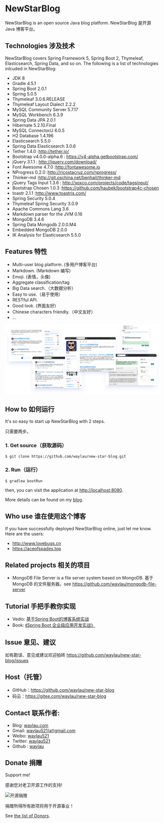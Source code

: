 # NewStarBlog

NewStarBlog is an open source Java blog platform. NewStarBlog 是开源 Java 博客平台。

## Technologies 涉及技术

NewStarBlog covers Spring Framework 5, Spring Boot 2, Thymeleaf, Elasticsearch, Spring Data, and so on. The following is a list of technologies inlcuded in NewStarBlog:

* JDK 8
* Gradle 4.5.1
* Spring Boot 2.0.1
* Spring 5.0.5
* Thymeleaf 3.0.6.RELEASE
* Thymeleaf Layout Dialect 2.2.2
* MySQL Community Server 5.7.17
* MySQL Workbench 6.3.9
* Spring Data JPA 2.0.1
* Hibernate 5.2.10.Final
* MySQL Connector/J 6.0.5
* H2 Database 1.4.196
* Elasticsearch 5.5.0
* Spring Data Elasticsearch 3.0.6
* Tether 1.4.0 :<http://tether.io/>
* Bootstrap v4.0.0-alpha.6 : <https://v4-alpha.getbootstrap.com/>
* jQuery 3.1.1 : <http://jquery.com/download/>
* Font Awesome 4.7.0 :<http://fontawesome.io>
* NProgress 0.2.0 :<http://ricostacruz.com/nprogress/>
* Thinker-md :<http://git.oschina.net/benhail/thinker-md>
* jQuery Tags Input 1.3.6 : <http://xoxco.com/projects/code/tagsinput/>
* Bootstrap Chosen 1.0.3 :<https://github.com/haubek/bootstrap4c-chosen>
* toastr 2.1.1 :<http://www.toastrjs.com/> 
* Spring Security 5.0.4
* Thymeleaf Spring Security 3.0.9
* Apache Commons Lang 3.6
* Markdown parser for the JVM 0.16  
* MongoDB 3.4.6
* Spring Data Mongodb 2.0.0.M4
* Embedded MongoDB 2.0.0
* IK Analysis for Elasticsearch 5.5.0

## Features 特性

* Multi-user blog platform. (多用户博客平台)
* Markdown. (Markdown 编写)
* Emoji. (表情，头像)
* Aggregate classification/tag
* Big Data search.（大数据分析）
* Easy to use.（易于使用）
* RESTful API.
* Good look. (界面友好)
* Chinese characters friendly.（中文友好）
* ...

![](new-star-blog.png)

## How to 如何运行

It's so easy to start up NewStarBlog with 2 steps.

只需要两步。

### 1. Get source（获取源码）

```
$ git clone https://github.com/waylau/new-star-blog.git
```

### 2. Run（运行）

```
$ gradlew bootRun
```


then, you can visit the application at <http://localhost:8080>.

More details can be found on my [blog](https://waylau.com).

## Who use 谁在使用这个博客

If you have successfully deployed NewStarBlog online, just let me know. Here are the users:

* <http://www.lovebugs.cn>
* <https://aceofspades.top>

## Related projects 相关的项目

* MongoDB File Server is a file server system based on MongoDB. 基于 MongoDB 的文件服务器。see <https://github.com/waylau/mongodb-file-server>

## Tutorial 手把手教你实现

* Vedio: [基于Spring Boot的博客系统实战](https://coding.imooc.com/class/125.html)
* Book: [《Spring Boot 企业级应用开发实战》](https://github.com/waylau/spring-boot-enterprise-application-development)

## Issue 意见、建议

如有勘误、意见或建议欢迎拍砖 <https://github.com/waylau/new-star-blog/issues>

## Host（托管）

* GitHub：https://github.com/waylau/new-star-blog
* 码云：https://gitee.com/waylau/new-star-blog

## Contact 联系作者:

* Blog: [waylau.com](https://waylau.com)
* Gmail: [waylau521(at)gmail.com](mailto:waylau521@gmail.com)
* Weibo: [waylau521](http://weibo.com/waylau521)
* Twitter: [waylau521](https://twitter.com/waylau521)
* Github : [waylau](https://github.com/waylau)

## Donate 捐赠

Support me!

感谢您对老卫开源工作的支持!

![开源捐赠](https://waylau.com/images/showmethemoney-sm.jpg)

捐赠所得所有款项将用于开源事业！

See [the list of Donors](https://waylau.com/donate).